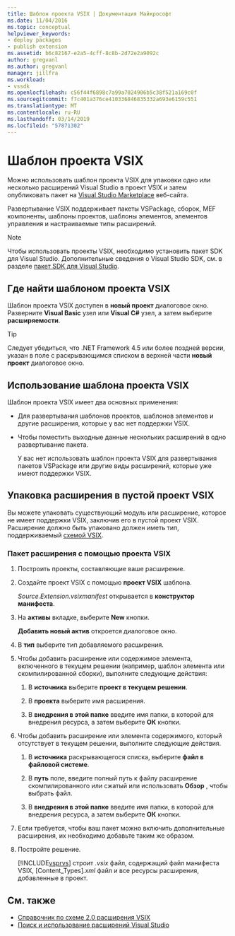```yaml
---
title: Шаблон проекта VSIX | Документация Майкрософт
ms.date: 11/04/2016
ms.topic: conceptual
helpviewer_keywords:
- deploy packages
- publish extension
ms.assetid: b6c82167-e2a5-4cff-8c8b-2d72e2a9092c
author: gregvanl
ms.author: gregvanl
manager: jillfra
ms.workload:
- vssdk
ms.openlocfilehash: c56f44f6898c7a99a7024906b5c38f521a169c0f
ms.sourcegitcommit: f7c401a376ce410336846835332a693e6159c551
ms.translationtype: MT
ms.contentlocale: ru-RU
ms.lasthandoff: 03/14/2019
ms.locfileid: "57871302"
---
```

# <a name="vsix-project-template"></a>Шаблон проекта VSIX
Можно использовать шаблон проекта VSIX для упаковки одно или несколько расширений Visual Studio в проект VSIX и затем опубликовать пакет на [Visual Studio Marketplace](https://marketplace.visualstudio.com/) веб-сайта.

 Развертывание VSIX поддерживает пакеты VSPackage, сборок, MEF компоненты, шаблоны проектов, шаблоны элементов, элементов управления и настраиваемые типы расширений.

> [!NOTE]
>  Чтобы использовать проекты VSIX, необходимо установить пакет SDK для Visual Studio. Дополнительные сведения о Visual Studio SDK, см. в разделе [пакет SDK для Visual Studio](../extensibility/visual-studio-sdk.md).

## <a name="where-to-find-the-vsix-project-template"></a>Где найти шаблоном проекта VSIX
 Шаблон проекта VSIX доступен в **новый проект** диалоговое окно. Разверните **Visual Basic** узел или **Visual C#** узел, а затем выберите **расширяемости**.

> [!TIP]
>  Следует убедиться, что .NET Framework 4.5 или более поздней версии, указан в поле с раскрывающимся списком в верхней части **новый проект** диалоговое окно.

## <a name="uses-of-the-vsix-project-template"></a>Использование шаблона проекта VSIX
 Шаблон проекта VSIX имеет два основных применения:

- Для развертывания шаблонов проектов, шаблонов элементов и другие расширения, которые у вас нет поддержки VSIX.

- Чтобы поместить выходные данные нескольких расширений в одно развертывание пакета.

  У вас нет использовать шаблон проекта VSIX для развертывания пакетов VSPackage или другие виды расширений, которые уже имеют поддержки VSIX.

## <a name="packaging-an-extension-in-an-empty-vsix-project"></a>Упаковка расширения в пустой проект VSIX
 Вы можете упаковать существующий модуль или расширение, которое не имеет поддержки VSIX, заключив его в пустой проект VSIX. Расширение должно быть упаковано должен иметь тип, поддерживаемый [схемой VSIX](../extensibility/vsix-extension-schema-2-0-reference.md).

### <a name="to-package-an-extension-by-using-a-vsix-project"></a>Пакет расширения с помощью проекта VSIX

1. Построить проекты, составляющие ваше расширение.

2. Создайте проект VSIX с помощью **проект VSIX** шаблона.

    *Source.Extension.vsixmanifest* открывается в **конструктор манифеста**.

3. На **активы** вкладке, выберите **New** кнопки.

    **Добавить новый актив** откроется диалоговое окно.

4. В **тип** выберите тип добавляемого расширения.

5. Чтобы добавить расширение или содержимое элемента, включенного в текущем решении (например, шаблон элемента или скомпилированной сборки), выполните следующие действия:

   1.  В **источника** выберите **проект в текущем решении**.

   2.  В **проекта** выберите имя расширения.

   3.  В **внедрения в этой папке** введите имя папки, в которой для внедрения ресурса, а затем выберите **ОК** кнопки.

6. Чтобы добавить расширение или элемента содержимого, который отсутствует в текущем решении, выполните следующие действия.

   1.  В **источника** раскрывающегося списка, выберите **файл в файловой системе**.

   2.  В **путь** поле, введите полный путь к файлу расширение скомпилированного или сжатый или использовать **Обзор** , чтобы выбрать файл.

   3.  В **внедрения в этой папке** введите имя папки, в которой для внедрения ресурса, а затем выберите **ОК** кнопки.

7. Если требуется, чтобы ваш пакет можно включить дополнительные расширения, их необходимо добавьте таким же образом.

8. Постройте решение.

    [!INCLUDE[vsprvs](../code-quality/includes/vsprvs_md.md)] строит *.vsix* файл, содержащий файл манифеста VSIX, [Content_Types]*.xml* файл и все ресурсы расширения, добавленные в проект.

## <a name="see-also"></a>См. также
- [Справочник по схеме 2.0 расширения VSIX](../extensibility/vsix-extension-schema-2-0-reference.md)
- [Поиск и использование расширений Visual Studio](../ide/finding-and-using-visual-studio-extensions.md)